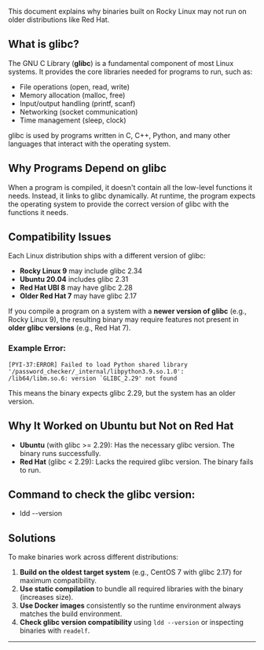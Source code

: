 This document explains why binaries built on Rocky Linux may not run on older distributions like Red Hat.
## What is glibc?

The GNU C Library (**glibc**) is a fundamental component of most Linux systems. It provides the core libraries needed for programs to run, such as:

* File operations (open, read, write)
* Memory allocation (malloc, free)
* Input/output handling (printf, scanf)
* Networking (socket communication)
* Time management (sleep, clock)

glibc is used by programs written in C, C++, Python, and many other languages that interact with the operating system.

## Why Programs Depend on glibc

When a program is compiled, it doesn't contain all the low-level functions it needs. Instead, it links to glibc dynamically. At runtime, the program expects the operating system to provide the correct version of glibc with the functions it needs.

## Compatibility Issues

Each Linux distribution ships with a different version of glibc:

* **Rocky Linux 9** may include glibc 2.34
* **Ubuntu 20.04** includes glibc 2.31
* **Red Hat UBI 8** may have glibc 2.28
* **Older Red Hat 7** may have glibc 2.17

If you compile a program on a system with a **newer version of glibc** (e.g., Rocky Linux 9), the resulting binary may require features not present in **older glibc versions** (e.g., Red Hat 7).

### Example Error:

```
[PYI-37:ERROR] Failed to load Python shared library '/password_checker/_internal/libpython3.9.so.1.0':
/lib64/libm.so.6: version `GLIBC_2.29' not found
```

This means the binary expects glibc 2.29, but the system has an older version.

## Why It Worked on Ubuntu but Not on Red Hat

* **Ubuntu** (with glibc >= 2.29): Has the necessary glibc version. The binary runs successfully.
* **Red Hat** (glibc < 2.29): Lacks the required glibc version. The binary fails to run.

## Command to check the glibc version:

* ldd --version



## Solutions

To make binaries work across different distributions:

1. **Build on the oldest target system** (e.g., CentOS 7 with glibc 2.17) for maximum compatibility.
2. **Use static compilation** to bundle all required libraries with the binary (increases size).
3. **Use Docker images** consistently so the runtime environment always matches the build environment.
4. **Check glibc version compatibility** using `ldd --version` or inspecting binaries with `readelf`.

---

